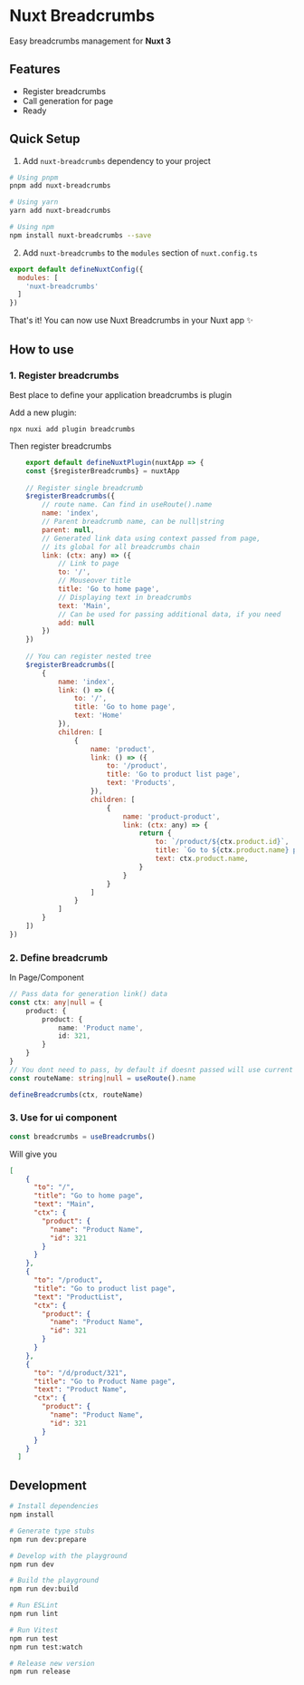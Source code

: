 # Nuxt Breadcrumbs

<!--[![npm version][npm-version-src]][npm-version-href]
[![npm downloads][npm-downloads-src]][npm-downloads-href]
[![License][license-src]][license-href]
[![Nuxt][nuxt-src]][nuxt-href]
-->

Easy breadcrumbs management for **Nuxt 3**

## Features

- Register breadcrumbs
- Call generation for page
- Ready

## Quick Setup

1. Add `nuxt-breadcrumbs` dependency to your project

```bash
# Using pnpm
pnpm add nuxt-breadcrumbs

# Using yarn
yarn add nuxt-breadcrumbs

# Using npm
npm install nuxt-breadcrumbs --save
```

2. Add `nuxt-breadcrumbs` to the `modules` section of `nuxt.config.ts`

```js
export default defineNuxtConfig({
  modules: [
    'nuxt-breadcrumbs'
  ]
})
```

That's it! You can now use Nuxt Breadcrumbs in your Nuxt app ✨

## How to use

### 1. Register breadcrumbs
Best place to define your application breadcrumbs is plugin

Add a new plugin:
```
npx nuxi add plugin breadcrumbs
```
Then register breadcrumbs
```js
    export default defineNuxtPlugin(nuxtApp => {
    const {$registerBreadcrumbs} = nuxtApp
    
    // Register single breadcrumb
    $registerBreadcrumbs({
        // route name. Can find in useRoute().name
        name: 'index',
        // Parent breadcrumb name, can be null|string
        parent: null,
        // Generated link data using context passed from page, 
        // its global for all breadcrumbs chain
        link: (ctx: any) => ({
            // Link to page
            to: '/',
            // Mouseover title
            title: 'Go to home page',
            // Displaying text in breadcrumbs
            text: 'Main',
            // Can be used for passing additional data, if you need
            add: null
        })
    })
    
    // You can register nested tree
    $registerBreadcrumbs([
        {
            name: 'index',
            link: () => ({
                to: '/',
                title: 'Go to home page',
                text: 'Home'
            }),
            children: [
                {
                    name: 'product',
                    link: () => ({
                        to: '/product',
                        title: 'Go to product list page',
                        text: 'Products',
                    }),
                    children: [
                        {
                            name: 'product-product',
                            link: (ctx: any) => {
                                return {
                                    to: `/product/${ctx.product.id}`,
                                    title: `Go to ${ctx.product.name} page`,
                                    text: ctx.product.name,
                                }
                            }
                        }
                    ]
                }
            ]
        }
    ])
})
```
### 2. Define breadcrumb
In Page/Component
```ts
// Pass data for generation link() data
const ctx: any|null = {
    product: {
        product: {
            name: 'Product name',
            id: 321,
        }
    }
}
// You dont need to pass, by default if doesnt passed will use current route name
const routeName: string|null = useRoute().name

defineBreadcrumbs(ctx, routeName)
```

### 3. Use for ui component
```ts
const breadcrumbs = useBreadcrumbs()
```
Will give you
```json
[
    {
      "to": "/",
      "title": "Go to home page",
      "text": "Main",
      "ctx": {
        "product": {
          "name": "Product Name",
          "id": 321
        }
      }
    },
    {
      "to": "/product",
      "title": "Go to product list page",
      "text": "ProductList",
      "ctx": {
        "product": {
          "name": "Product Name",
          "id": 321
        }
      }
    },
    {
      "to": "/d/product/321",
      "title": "Go to Product Name page",
      "text": "Product Name",
      "ctx": {
        "product": {
          "name": "Product Name",
          "id": 321
        }
      }
    }
  ]
```

## Development

```bash
# Install dependencies
npm install

# Generate type stubs
npm run dev:prepare

# Develop with the playground
npm run dev

# Build the playground
npm run dev:build

# Run ESLint
npm run lint

# Run Vitest
npm run test
npm run test:watch

# Release new version
npm run release
```

<!-- Badges -->
[npm-version-src]: https://img.shields.io/npm/v/my-module/latest.svg?style=flat&colorA=18181B&colorB=28CF8D
[npm-version-href]: https://npmjs.com/package/my-module

[npm-downloads-src]: https://img.shields.io/npm/dm/my-module.svg?style=flat&colorA=18181B&colorB=28CF8D
[npm-downloads-href]: https://npmjs.com/package/my-module

[license-src]: https://img.shields.io/npm/l/my-module.svg?style=flat&colorA=18181B&colorB=28CF8D
[license-href]: https://npmjs.com/package/my-module

[nuxt-src]: https://img.shields.io/badge/Nuxt-18181B?logo=nuxt.js
[nuxt-href]: https://nuxt.com
